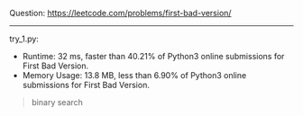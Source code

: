 Question: https://leetcode.com/problems/first-bad-version/

---

try_1.py:
* Runtime: 32 ms, faster than 40.21% of Python3 online submissions for First Bad Version.
* Memory Usage: 13.8 MB, less than 6.90% of Python3 online submissions for First Bad Version.

> binary search
